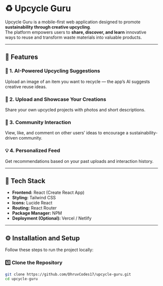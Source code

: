 # ♻️ Upcycle Guru

Upcycle Guru is a mobile-first web application designed to promote **sustainability through creative upcycling**.  
The platform empowers users to **share, discover, and learn** innovative ways to reuse and transform waste materials into valuable products.

---

## 🚀 Features

### 🌿 1. AI-Powered Upcycling Suggestions
Upload an image of an item you want to recycle — the app’s AI suggests creative reuse ideas.

### 📸 2. Upload and Showcase Your Creations
Share your own upcycled projects with photos and short descriptions.

### 💬 3. Community Interaction
View, like, and comment on other users’ ideas to encourage a sustainability-driven community.

### 💡 4. Personalized Feed
Get recommendations based on your past uploads and interaction history.

---

## 🧠 Tech Stack

- **Frontend:** React (Create React App)
- **Styling:** Tailwind CSS
- **Icons:** Lucide React
- **Routing:** React Router
- **Package Manager:** NPM
- **Deployment (Optional):** Vercel / Netlify

---

## ⚙️ Installation and Setup

Follow these steps to run the project locally:

### 1️⃣ Clone the Repository
```bash
git clone https://github.com/DhruvCodes17/upcycle-guru.git
cd upcycle-guru
